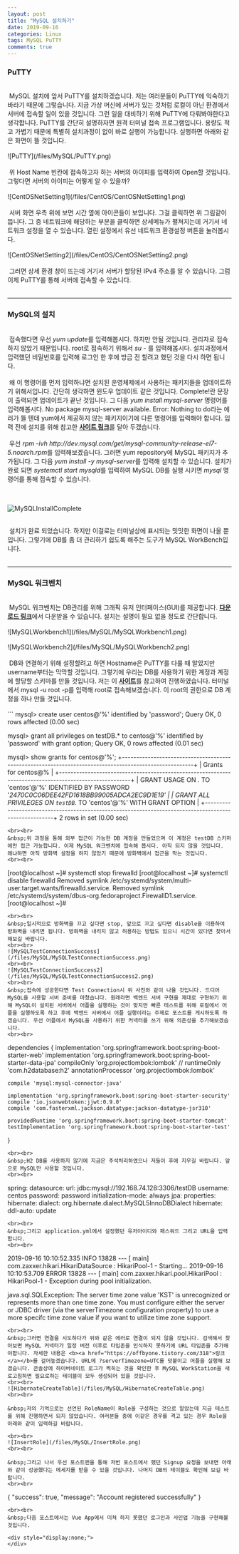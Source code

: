 ```yaml
---
layout: post
title: "MySQL 설치하기"
date: 2019-09-16
categories: Linux
tags: MySQL PuTTY
comments: true
---
```

<div style="display:none;">
MySQL를 고른 이유와 설명
CentOS 설치과정
MySQL 설치과정
MySQL 세팅
PuTTY 사용법
MySQL WorkBench 설치와 사용법
</div>
<h3>PuTTY</h3>
<br> 
&nbsp;MySQL 설치에 앞서 PuTTY를 설치하겠습니다. 저는 여러분들이 PuTTY에 익숙하기 바라기 때문에 그렇습니다. 지금 가상 머신에 서버가 있는 것처럼 로컬이 아닌 환경에서 서버에 접속할 일이 있을 것입니다. 그런 일을 대비하기 위해 PuTTY에 다뤄봐야한다고 생각합니다. PuTTY를 간단히 설명하자면 원격 터미널 접속 프로그램입니다. 용량도 적고 가볍기 때문에 특별히 설치과정이 없이 바로 실행이 가능합니다. 실행하면 아래와 같은 화면이 뜰 것입니다.
<br><br>
![PuTTY](/files/MySQL/PuTTY.png)
<br><br>
&nbsp;위 Host Name 빈칸에 접속하고자 하는 서버의 아이피를 입력하여 Open할 것입니다. 그렇다면 서버의 아이피는 어떻게 알 수 있을까? 
<br><br>
![CentOSNetSetting1](/files/CentOS/CentOSNetSetting1.png)
<br><br>
&nbsp;서버 화면 우측 위에 보면 시간 옆에 아이콘들이 보입니다. 그걸 클릭하면 위 그림같이 뜹니다. 그 중 네트워크에 해당하는 부분을 클릭하면 상세메뉴가 펼쳐지는데 거기서 네트워크 설정을 열 수 있습니다. 열린 설정에서 유선 네트워크 환경설정 버튼을 눌러봅시다.
<br><br>
![CentOSNetSetting2](/files/CentOS/CentOSNetSetting2.png)
<br><br>
&nbsp;그러면 상세 환경 창이 뜨는데 거기서 서버가 할당된 IPv4 주소를 알 수 있습니다. 그럼 이제 PuTTY를 통해 서버에 접속할 수 있습니다. 
<br><br>
<hr class="divider">
<h3>MySQL의 설치</h3>
<br> 
&nbsp;접속했다면 우선 <i>yum update</i>를 입력해봅시다. 하지만 안될 것입니다. 관리자로 접속하지 않았기 때문입니다. root로 접속하기 위해서 <i>su -</i> 를 입력해봅시다. 설치과정에서 입력했던 비밀번호를 입력해 로그인 한 후에 방금 전 할려고 했던 것을 다시 하면 됩니다. 
<br><br>
&nbsp;왜 이 명령어를 먼저 입력하냐면 설치된 운영체제에서 사용하는 패키지들을 업데이트하기 위해서입니다. 간단히 생각하면 윈도우 업데이트 같은 것입니다. Complete!란 문장이 출력되면 업데이트가 끝난 것입니다. 그 다음 <i>yum install mysql-server</i> 명령어를 입력해봅시다. No package mysql-server available. Error: Nothing to do라는 에러가 뜰 텐데 yum에서 제공하지 않는 패키지이기에 다른 명령어를 입력해야 합니다. 입력 전에 설치를 위해 참고한 <b><a href="http://pseg.or.kr/pseg/infoinstall/8335">사이트 링크</a></b>를 달아 두겠습니다. 
<br><br>
&nbsp;우선 <i>rpm -ivh http://dev.mysql.com/get/mysql-community-release-el7-5.noarch.rpm</i>를 입력해보겠습니다. 그러면 yum repository에 MySQL 패키지가 추가됩니다. 그 다음 <i>yum install -y mysql-server</i>를 입력해 설치할 수 있습니다. 설치가 완료 되면 <i>systemctl start mysqld</i>를 입력하여 MySQL DB를 실행 시키면 <i>mysql</i> 명령어를 통해 접속할 수 있습니다.

<br><br>
![MySQLInstallComplete](/files/MySQL/MySQLInstallComplete.png)
<br><br>

&nbsp;설치가 완료 되었습니다. 하지만 이걸로는 터미널상에 표시되는 밋밋한 화면이 나올 뿐입니다. 그렇기에 DB를 좀 더 관리하기 쉽도록 해주는 도구가 MySQL WorkBench입니다.
<br><br>
<hr class="divider">
<h3>MySQL 워크벤치</h3>
<br> 
&nbsp;MySQL 워크벤치는 DB관리를 위해 그래픽 유저 인터페이스(GUI)를 제공합니다. <b><a href="https://www.mysql.com/products/workbench/">다운로드 링크</a></b>에서 다운받을 수 있습니다. 설치는 설명이 필요 없을 정도로 간단합니다. 
<br><br>
![MySQLWorkbench1](/files/MySQL/MySQLWorkbench1.png)
<br><br>
![MySQLWorkbench2](/files/MySQL/MySQLWorkbench2.png)
<br><br>
&nbsp;DB와 연결하기 위해 설정할려고 하면 Hostname은 PuTTY를 다룰 때 알았지만 username부터는 막막할 것입니다. 그렇기에 우리는 DB를 사용하기 위한 계정과 계정에 할당할 스키마를 만들 것입니다. 저는 이 <b><a href="https://2dubbing.tistory.com/13">사이트</a></b>를 참고하여 진행하였습니다. 터미널에서 mysql -u root -p를 입력해 root로 접속해보겠습니다. 이 root의 권한으로 DB 계정을 하나 만들 것입니다.
<br><br>
```
mysql> create user centos@'%' identified by 'password';
Query OK, 0 rows affected (0.00 sec)

mysql> grant all privileges on testDB.* to centos@'%' identified by 'password' with grant option;
Query OK, 0 rows affected (0.01 sec)

mysql> show grants for centos@'%';
+-------------------------------------------------------------------------------------------------------+
| Grants for centos@%                                                                                   |
+-------------------------------------------------------------------------------------------------------+
| GRANT USAGE ON *.* TO 'centos'@'%' IDENTIFIED BY PASSWORD '*2470C0C06DEE42FD1618BB99005ADCA2EC9D1E19' |
| GRANT ALL PRIVILEGES ON `testDB`.* TO 'centos'@'%' WITH GRANT OPTION                                  |
+-------------------------------------------------------------------------------------------------------+
2 rows in set (0.00 sec)
```
<br><br>
&nbsp;위 과정을 통해 외부 접근이 가능한 DB 계정을 만들었으며 이 계정은 testDB 스키마에만 접근 가능합니다. 이제 MySQL 워크벤치에 접속해 봅시다. 아직 되지 않을 것입니다. 왜냐하면 아직 방화벽 설정을 하지 않았기 때문에 방화벽에서 접근을 막는 것입니다. 
<br><br>
```
[root@localhost ~]# systemctl stop firewalld
[root@localhost ~]# systemctl disable firewalld
Removed symlink /etc/systemd/system/multi-user.target.wants/firewalld.service.
Removed symlink /etc/systemd/system/dbus-org.fedoraproject.FirewallD1.service.
[root@localhost ~]#
```
<br><br>
&nbsp;일시적으로 방화벽을 끄고 싶다면 stop, 앞으로 끄고 싶다면 disable을 이용하여 방화벽을 내리면 됩니다. 방화벽을 내리지 않고 허용하는 방법도 있으니 시간이 있다면 찾아서 해보길 바랍니다.
<br><br>
![MySQLTestConnectionSuccess](/files/MySQL/MySQLTestConnectionSuccess.png)
<br><br>
![MySQLTestConnectionSuccess2](/files/MySQL/MySQLTestConnectionSuccess2.png)
<br><br>
&nbsp;접속에 성공한다면 Test Connection시 위 사진와 같이 나올 것입니다. 드디어 MySQL을 사용할 서버 준비를 마쳤습니다. 원래라면 백엔드 서버 구현을 제대로 구현하기 위해 MySQL이 설치된 서버에서 어플을 실행하는 것이 맞지만 빠른 테스트를 위해 로컬에서 어플을 실행하도록 하고 후에 백엔드 서버에서 어플 실행이라는 주제로 포스트를 게시하도록 하겠습니다. 우선 어플에서 MySQL을 사용하기 위한 커넥터를 쓰기 위해 의존성을 추가해보겠습니다. 
<br><br>
```
dependencies {
	implementation 'org.springframework.boot:spring-boot-starter-web'
	implementation 'org.springframework.boot:spring-boot-starter-data-jpa'
	compileOnly 'org.projectlombok:lombok'
	// runtimeOnly 'com.h2database:h2'
	annotationProcessor 'org.projectlombok:lombok'
	
    compile 'mysql:mysql-connector-java'

	implementation 'org.springframework.boot:spring-boot-starter-security'
    compile 'io.jsonwebtoken:jjwt:0.9.0'
	compile 'com.fasterxml.jackson.datatype:jackson-datatype-jsr310'

	providedRuntime 'org.springframework.boot:spring-boot-starter-tomcat'
	testImplementation 'org.springframework.boot:spring-boot-starter-test'
}
```
<br><br>
&nbsp;H2 DB를 사용하지 않기에 지금은 주석처리하였으나 저들이 후에 지우길 바랍니다. 앞으로 MySQL만 사용할 것입니다. 
<br><br>
```
spring:
    datasource:
        url: jdbc:mysql://192.168.74.128:3306/testDB
        username: centos
        password: password
        initialization-mode: always
    jpa:
        properties:
            hibernate:
                dialect: org.hibernate.dialect.MySQL5InnoDBDialect
        hibernate:
            ddl-auto: update   
```
<br><br>
&nbsp;그리고 application.yml에서 설정했던 유저아이디와 패스워드 그리고 URL을 입력합니다. 
<br><br>
```
2019-09-16 10:10:52.335  INFO 13828 --- [           main] com.zaxxer.hikari.HikariDataSource       : HikariPool-1 - Starting...
2019-09-16 10:10:53.709 ERROR 13828 --- [           main] com.zaxxer.hikari.pool.HikariPool        : HikariPool-1 - Exception during pool initialization.

java.sql.SQLException: The server time zone value 'KST' is unrecognized or represents more than one time zone. You must configure either the server or JDBC driver (via the serverTimezone configuration property) to use a more specifc time zone value if you want to utilize time zone support.
```
<br><br>
&nbsp;그러면 연결을 시도하다가 위와 같은 에러로 연결이 되지 않을 것입니다. 검색해서 찾아보면 MySQL 커넥터가 일정 버전 이후로 타임존을 인식하지 못하기에 URL 타임존을 추가해야합니다. 자세한 내용은 <b><a href="https://offbyone.tistory.com/318">링크</a></b>를 걸어놓겠습니다. URL에 ?serverTimezone=UTC를 덧붙이고 어플을 실행해 보겠습니다. 콘솔상에 하이버네이트 로그가 찍히는 것을 확인한 후 MySQL WorkStation을 새로고침하면 필요로하는 테이블이 모두 생성되어 있을 것입니다. 
<br><br>
![HibernateCreateTable](/files/MySQL/HibernateCreateTable.png)
<br><br>

&nbsp;저의 기억으로는 선언된 RoleName이 Role을 구성하는 것으로 알았는데 지금 테스트를 위해 진행하면서 되지 않았습니다. 여러분들 중에 이같은 경우를 격고 있는 경우 Role을 아래와 같이 입력하길 바랍니다.

<br><br>
![InsertRole](/files/MySQL/InsertRole.png)
<br><br>

&nbsp;그리고 나서 우선 포스트맨을 통해 저번 포스트에서 했던 Signup 요청을 보내면 아래와 같이 성공했다는 메세지를 받을 수 있을 것입니다. 나머지 DB의 테이블도 확인해 보길 바랍니다. 
<br><br>
```
{
    "success": true,
    "message": "Account registered successfully"
}
```
<br><br>
&nbsp;다음 포스트에서는 Vue App에서 미쳐 하지 못했던 로그인과 사인업 기능을 구현해볼 것입니다.

<div style="display:none;">
</div>